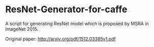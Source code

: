 # ResNet-Generator-for-caffe
A script for generating ResNet model which is proposed by MSRA in ImageNet 2015.

Original paper: http://arxiv.org/pdf/1512.03385v1.pdf
